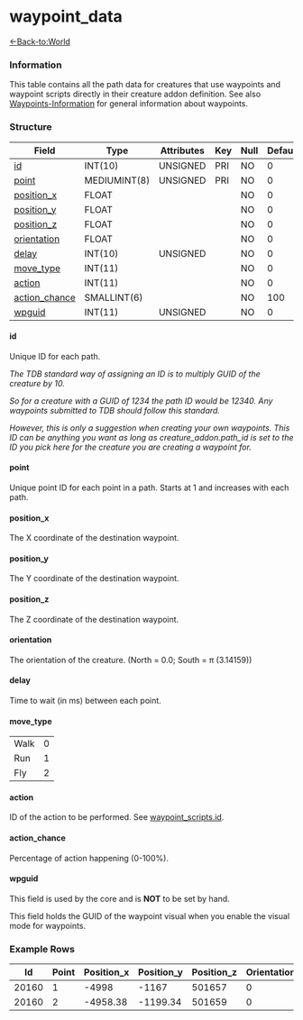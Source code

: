 # waypoint\_data

[<-Back-to:World](database-world.md)

### Information

This table contains all the path data for creatures that use waypoints and waypoint scripts directly in their creature addon definition. See also [Waypoints-Information](Waypoints-Information) for general information about waypoints.

### Structure

| Field                            | Type         | Attributes   | Key | Null | Default |
|----------------------------------|--------------|--------------|-----|------|---------|
| [id](#id)                        | INT(10)      | UNSIGNED     | PRI | NO   | 0       |
| [point](#point)                  | MEDIUMINT(8) | UNSIGNED     | PRI | NO   | 0       |
| [position\_x](#position_x)       | FLOAT        |              |     | NO   | 0       |
| [position\_y](#position_y)       | FLOAT        |              |     | NO   | 0       |
| [position\_z](#position_z)       | FLOAT        |              |     | NO   | 0       |
| [orientation](#orientation)      | FLOAT        |              |     | NO   | 0       |
| [delay](#delay)                  | INT(10)      | UNSIGNED     |     | NO   | 0       |
| [move\_type](#move_type)         | INT(11)      |              |     | NO   | 0       |
| [action](#action)                | INT(11)      |              |     | NO   | 0       |
| [action\_chance](#action_chance) | SMALLINT(6)  |              |     | NO   | 100     |
| [wpguid](#wpguid)                | INT(11)      | UNSIGNED     |     | NO   | 0       |

#### id

Unique ID for each path.

*The TDB standard way of assigning an ID is to multiply GUID of the creature by 10.*

*So for a creature with a GUID of 1234 the path ID would be 12340. Any waypoints submitted to TDB should follow this standard.*

*However, this is only a suggestion when creating your own waypoints. This ID can be anything you want as long as creature\_addon.path\_id is set to the ID you pick here for the creature you are creating a waypoint for.*

#### point

Unique point ID for each point in a path. Starts at 1 and increases with each path.

#### position\_x

The X coordinate of the destination waypoint.

#### position\_y

The Y coordinate of the destination waypoint.

#### position\_z

The Z coordinate of the destination waypoint.

#### orientation

The orientation of the creature. (North = 0.0; South = π (3.14159))

#### delay

Time to wait (in ms) between each point.

#### move\_type

|      |     |
|------|-----|
| Walk | 0   |
| Run  | 1   |
| Fly  | 2   |

#### action

ID of the action to be performed. See [waypoint\_scripts.id](waypoint_scripts).

#### action\_chance

Percentage of action happening (0-100%).

#### wpguid

This field is used by the core and is **NOT** to be set by hand.

This field holds the GUID of the waypoint visual when you enable the visual mode for waypoints.

### Example Rows

| Id    | Point | Position\_x | Position\_y | Position\_z | Orientation | Delay | Move\_type | Action | Action\_chance | wpguid |
|-------|-------|-------------|-------------|-------------|-------------|-------|------------|--------|----------------|--------|
| 20160 | 1     | -4998       | -1167       | 501657      | 0           | 10000 | 0          | 0      | 100            | 0      |
| 20160 | 2     | -4958.38    | -1199.34    | 501659      | 0           | 0     | 0          | 0      | 100            | 0      |

